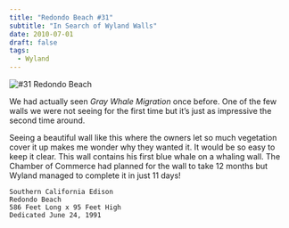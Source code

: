 ```yaml
---
title: "Redondo Beach #31"
subtitle: "In Search of Wyland Walls"
date: 2010-07-01
draft: false
tags:
  - Wyland
---
```


![#31 Redondo Beach](../images/31-redondobeach.jpg)

We had actually seen _Gray Whale Migration_ once before. One of the few walls we were not seeing for the first time but it’s just as impressive the second time around.

Seeing a beautiful wall like this where the owners let so much vegetation cover it up makes me wonder why they wanted it. It would be so easy to keep it clear. This wall contains his first blue whale on a whaling wall. The Chamber of Commerce had planned for the wall to take 12 months but Wyland managed to complete it in just 11 days!

```
Southern California Edison
Redondo Beach
586 Feet Long x 95 Feet High
Dedicated June 24, 1991
```
